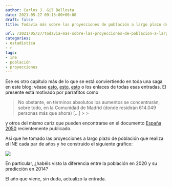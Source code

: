 ```yaml
---
author: Carlos J. Gil Bellosta
date: 2021-05-27 09:13:00+00:00
draft: false
title: Todavía más sobre las proyecciones de población a largo plazo del INE

url: /2021/05/27/todavia-mas-sobre-las-proyecciones-de-poblacion-a-largo-plazo-del-ine/
categories:
- estadística
- r
tags:
- ine
- población
- proyecciones
---
```





Ese es otro capítulo más de lo que se está conviertiendo en toda una saga en este blog: véase [esto](https://www.datanalytics.com/2018/10/22/mas-sobre-las-proyecciones-de-poblacion-del-ine/), [esto](https://www.datanalytics.com/2014/11/14/proyecciones-estimaciones-previsiones-operaciones-y-churros/), [esto](https://www.datanalytics.com/2020/09/29/un-extracto-del-documento-metodologico-de-las-proyecciones-de-poblacion-del-ine/) o los enlaces de todas esas entradas. El presente está motivado por parrafitos como







<blockquote>No obstante, en términos absolutos los aumentos se concentrarán, sobre todo, en la Comunidad de Madrid (donde residirán 614.049 personas más que ahora) [...]
>
> </blockquote>







y otros del mismo cariz que pueden encontrarse en el documento [España 2050](https://www.espana2050.com/) recientemente publicado.







Así que he tomado las proyecciones a largo plazo de población que realiza el INE cada par de años y he construido el siguiente gráfico:





![](/wp-uploads/2021/05/proyecciones_poblacion_ine_2014_20-1-1024x439.png)






En particular, ¿habéis visto la diferencia entre la población en 2020 y su predicción en 2014?







El año que viene, sin duda, actualizo la entrada.




